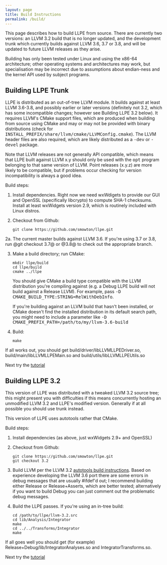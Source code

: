 ```yaml
---
layout: page
title: Build Instructions
permalink: /build/
---
```


This page describes how to build LLPE from source. There are currently two versions: an LLVM 3.2 build that is no longer updated, and the development trunk which currently builds against LLVM 3.6, 3.7 or 3.8, and will be updated to future LLVM releases as they arise.

Building has only been tested under Linux and using the x86-64 architecture; other operating systems and architectures may work, but specialisation may be incorrect due to assumptions about endian-ness and the kernel API used by subject programs.

Building LLPE Trunk
-------------------

LLPE is distributed as an out-of-tree LLVM module. It builds against at least LLVM 3.6-3.8, and possibly earlier or later versions (definitely not 3.2, which has some incompatible changes; however see Building LLPE 3.2 below). It requires LLVM's CMake support files, which are produced when building from source using CMake and may or may not be provided with binary distributions (check for <tt>INSTALL\_PREFIX/share/llvm/cmake/LLVMConfig.cmake</tt>). The LLVM header files are also required, which are likely distributed as a <tt>-dev</tt> or <tt>-devel</tt> package.

Note that LLVM releases are not generally API compatible, which means that LLPE built against LLVM x.y should only be used with the <tt>opt</tt> program belonging to that same version of LLVM. Point releases (x.y.z) are more likely to be compatible, but if problems occur checking for version incompatibility is always a good idea.

Build steps:

1. Install dependencies. Right now we need wxWdigets to provide our GUI and OpenSSL (specifically libcrypto) to compute SHA-1 checksums. Install at least wxWidgets version 2.9, which is routinely included with Linux distros.

2. Checkout from Github:

    ```
    git clone https://github.com/smowton/llpe.git
    ```

2a. The current master builds against LLVM 3.6. If you're using 3.7 or 3.8, run @git checkout 3.7@ or @3.8@ to check out the appropriate branch.

3. Make a build directory; run CMake:

    ```
    mkdir llpe/build
    cd llpe/build
    cmake ../llpe
    ```

    You should give CMake a build type compatible with the LLVM distribution you're compiling against (e.g. a Debug LLPE build will not build against a Release LLVM). For example, pass <tt>-D CMAKE\_BUILD\_TYPE:STRING=RelWithDebInfo</tt>.

    If you're building against an LLVM build that hasn't been installed, or CMake doesn't find the installed distribution in its default search path, you might need to include a parameter like <tt>-D CMAKE\_PREFIX\_PATH=/path/to/my/llvm-3.6-build</tt>

4. Build:

    ```
    make
    ```

If all works out, you should get build/driver/libLLVMLLPEDriver.so, build/main/libLLVMLLPEMain.so and build/utils/libLLVMLLPEUtils.so

Next try the [tutorial](/tutorial/)

Building LLPE 3.2
-----------------

This version of LLPE was distributed with a tweaked LLVM 3.2 source tree; this might present you with difficulties if this means concurrently hosting an unmodified LLVM 3.2 and LLPE's modified version. Generally if at all possible you should use trunk instead.

This version of LLPE uses autotools rather that CMake.

Build steps:

1. Install dependencies (as above, just wxWidgets 2.9+ and OpenSSL)

2. Checkout from Github:

    ```
    git clone https://github.com/smowton/llpe.git
    git checkout 3.2
    ```

3. Build LLVM per the LLVM 3.2 [autotools build instructions](http://llvm.org/releases/3.2/docs/GettingStarted.html). Based on experience developing the LLVM 3.6 port there are some errors in debug messages that are usually #ifdef'd out; I recommend building either Release or Release+Asserts, which are better tested; alternatively if you want to build Debug you can just comment out the problematic debug messages.

4. Build the LLPE passes. If you're using an in-tree build:

    ```
    cd /path/to/llpe/llvm-3.2.src
    cd lib/Analysis/Integrator
    make
    cd ../../Transforms/Integrator
    make
    ```

If all goes well you should get (for example) Release+Debug/lib/IntegratorAnalyses.so and IntegratorTransforms.so.

Next try the [tutorial](/tutorial/)
